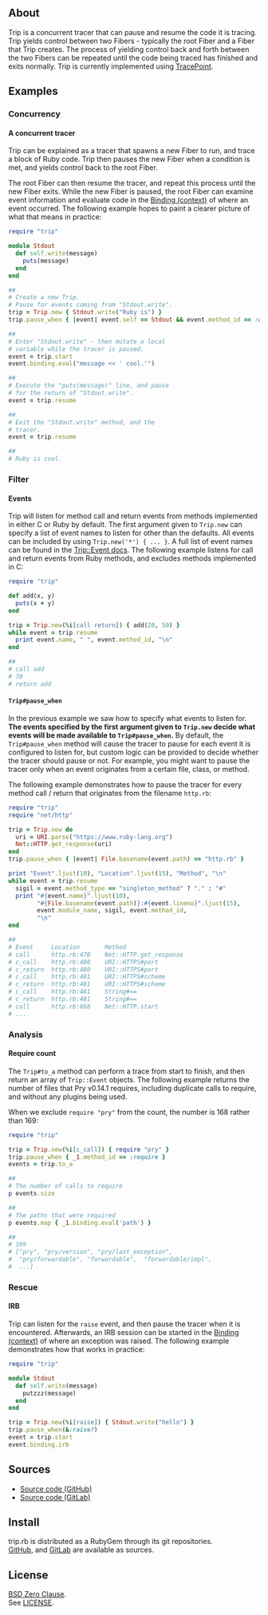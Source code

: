 ## About

Trip is a concurrent tracer that can pause and resume the code
it is tracing. Trip yields control between two Fibers - typically
the root Fiber and a Fiber that Trip creates. The process of yielding
control back and forth between the two Fibers can be repeated until the
code being traced has finished and exits normally. Trip is currently implemented
using [TracePoint](https://www.rubydoc.info/gems/tracepoint/TracePoint).

## Examples

### Concurrency

#### A concurrent tracer

Trip can be explained as a tracer that spawns a new Fiber to run, and trace
a block of Ruby code. Trip then pauses the new Fiber when a condition is met,
and yields control back to the root Fiber.

The root Fiber can then resume the tracer, and repeat this process until the
new Fiber exits. While the new Fiber is paused, the root Fiber can examine
event information and evaluate code in the
[Binding (context)](https://rubydoc.info/stdlib/core/Binding)
of where an event occurred. The following example hopes to paint a clearer picture
of what that means in practice:

```ruby
require "trip"

module Stdout
  def self.write(message)
    puts(message)
  end
end

##
# Create a new Trip.
# Pause for events coming from "Stdout.write".
trip = Trip.new { Stdout.write("Ruby is") }
trip.pause_when { |event| event.self == Stdout && event.method_id == :write }

##
# Enter "Stdout.write" - then mutate a local
# variable while the tracer is paused.
event = trip.start
event.binding.eval("message << ' cool.'")

##
# Execute the "puts(message)" line, and pause
# for the return of "Stdout.write".
event = trip.resume

##
# Exit the "Stdout.write" method, and the
# tracer.
event = trip.resume

##
# Ruby is cool.
```

### Filter

#### Events

Trip will listen for method call and return events from methods
implemented in either C or Ruby by default. The first argument given
to `Trip.new` can specify a list of event names to listen for other than
the defaults. All events can be included by using `Trip.new('*') { ... }`.
A full list of event names can be found in the
[Trip::Event docs](https://0x1eef.github.io/x/trip.rb/Trip/Event.html).
The following example listens for call and return events from Ruby methods,
and excludes methods implemented in C:

```ruby
require "trip"

def add(x, y)
  puts(x + y)
end

trip = Trip.new(%i[call return]) { add(20, 50) }
while event = trip.resume
  print event.name, " ", event.method_id, "\n"
end

##
# call add
# 70
# return add
```

#### `Trip#pause_when`

In the previous example we saw how to specify what events to listen
for. **The events specified by the first argument given to `Trip.new`
decide what events will be made available to `Trip#pause_when`.**
By default, the `Trip#pause_when` method will cause the tracer to pause
for each event it is configured to listen for, but custom logic can be
provided to decide whether the tracer should pause or not. For example,
you might want to pause the tracer only when an event originates from
a certain file, class, or method.

The following example demonstrates how to pause the tracer for every
method call / return that originates from the filename `http.rb`:

```ruby
require "trip"
require "net/http"

trip = Trip.new do
  uri = URI.parse("https://www.ruby-lang.org")
  Net::HTTP.get_response(uri)
end
trip.pause_when { |event| File.basename(event.path) == "http.rb" }

print "Event".ljust(10), "Location".ljust(15), "Method", "\n"
while event = trip.resume
  sigil = event.method_type == "singleton_method" ? "." : "#"
  print "#{event.name}".ljust(10),
        "#{File.basename(event.path)}:#{event.lineno}".ljust(15),
        event.module_name, sigil, event.method_id,
        "\n"
end

##
# Event     Location       Method
# call      http.rb:470    Net::HTTP.get_response
# c_call    http.rb:480    URI::HTTPS#port
# c_return  http.rb:480    URI::HTTPS#port
# c_call    http.rb:481    URI::HTTPS#scheme
# c_return  http.rb:481    URI::HTTPS#scheme
# c_call    http.rb:481    String#==
# c_return  http.rb:481    String#==
# call      http.rb:668    Net::HTTP.start
# ...
```

### Analysis

#### Require count

The `Trip#to_a` method can perform a trace from start to finish,
and then return an array of `Trip::Event` objects. The following
example returns the number of files that Pry v0.14.1 requires,
including duplicate calls to require, and without any plugins
being used.

When we exclude `require "pry"` from the count, the number is 168
rather than 169:

```ruby
require "trip"

trip = Trip.new(%i[c_call]) { require "pry" }
trip.pause_when { _1.method_id == :require }
events = trip.to_a

##
# The number of calls to require
p events.size

##
# The paths that were required
p events.map { _1.binding.eval('path') }

##
# 169
# ["pry", "pry/version", "pry/last_exception",
#  "pry/forwardable", "forwardable",  "forwardable/impl",
#  ...]
```

### Rescue

#### IRB

Trip can listen for the `raise` event, and then pause the tracer when
it is encountered. Afterwards, an IRB session can be started in the
[Binding (context)](https://rubydoc.info/stdlib/core/Binding)
of where an exception was raised. The following example demonstrates
how that works in practice:

```ruby
require "trip"

module Stdout
  def self.write(message)
    putzzz(message)
  end
end

trip = Trip.new(%i[raise]) { Stdout.write("hello") }
trip.pause_when(&:raise?)
event = trip.start
event.binding.irb
```

## Sources

* [Source code (GitHub)](https://github.com/0x1eef/trip.rb#readme)
* [Source code (GitLab)](https://gitlab.com/0x1eef/trip.rb#about)

## Install

trip.rb is distributed as a RubyGem through its git repositories. <br>
[GitHub](https://github.com/0x1eef/trip.rb),
and
[GitLab](https://gitlab.com/0x1eef/trip.rb)
are available as sources.

## <a id='license'>License</a>

[BSD Zero Clause](https://choosealicense.com/licenses/0bsd/).
<br>
See [LICENSE](./LICENSE).

